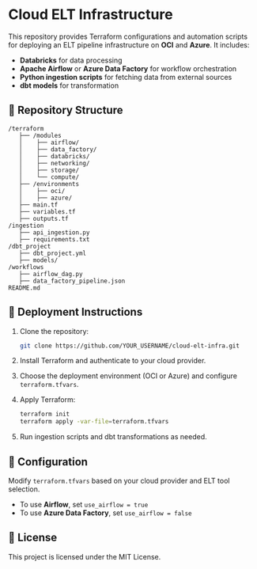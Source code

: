 # Cloud ELT Infrastructure

This repository provides Terraform configurations and automation scripts for deploying an ELT pipeline infrastructure on **OCI** and **Azure**. It includes:
- **Databricks** for data processing
- **Apache Airflow** or **Azure Data Factory** for workflow orchestration
- **Python ingestion scripts** for fetching data from external sources
- **dbt models** for transformation

## 📌 Repository Structure
```
/terraform
   ├── /modules
   │    ├── airflow/
   │    ├── data_factory/
   │    ├── databricks/
   │    ├── networking/
   │    ├── storage/
   │    └── compute/
   ├── /environments
   │    ├── oci/
   │    ├── azure/
   ├── main.tf
   ├── variables.tf
   ├── outputs.tf
/ingestion
   ├── api_ingestion.py
   ├── requirements.txt
/dbt_project
   ├── dbt_project.yml
   ├── models/
/workflows
   ├── airflow_dag.py
   ├── data_factory_pipeline.json
README.md
```

## 🚀 Deployment Instructions

1. Clone the repository:
   ```sh
   git clone https://github.com/YOUR_USERNAME/cloud-elt-infra.git
   ```

2. Install Terraform and authenticate to your cloud provider.

3. Choose the deployment environment (OCI or Azure) and configure `terraform.tfvars`.

4. Apply Terraform:
   ```sh
   terraform init
   terraform apply -var-file=terraform.tfvars
   ```

5. Run ingestion scripts and dbt transformations as needed.

## 🔧 Configuration

Modify `terraform.tfvars` based on your cloud provider and ELT tool selection.

- To use **Airflow**, set `use_airflow = true`
- To use **Azure Data Factory**, set `use_airflow = false`

## 📜 License

This project is licensed under the MIT License.
